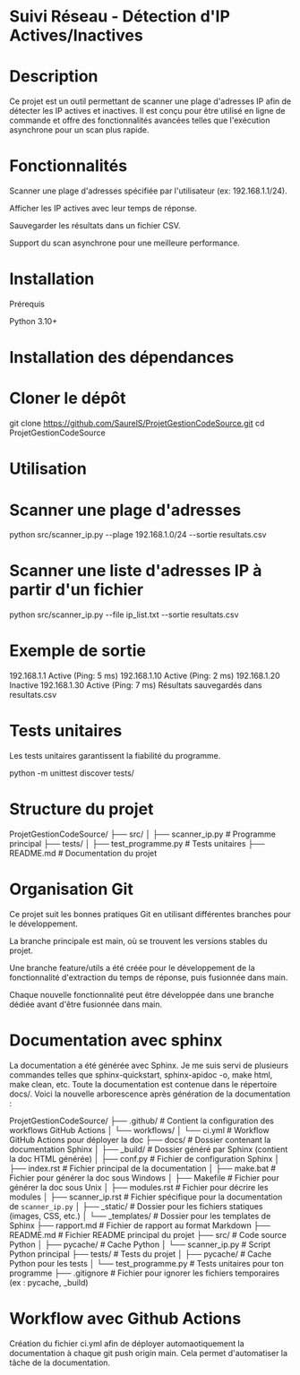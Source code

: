 # Suivi Réseau - Détection d'IP Actives/Inactives

# Description

Ce projet est un outil permettant de scanner une plage d'adresses IP afin de détecter les IP actives et inactives. Il est conçu pour être utilisé en ligne de commande et offre des fonctionnalités avancées telles que l'exécution asynchrone pour un scan plus rapide.

# Fonctionnalités

Scanner une plage d'adresses spécifiée par l'utilisateur (ex: 192.168.1.1/24).

Afficher les IP actives avec leur temps de réponse.

Sauvegarder les résultats dans un fichier CSV.

Support du scan asynchrone pour une meilleure performance.

# Installation

Prérequis

Python 3.10+



# Installation des dépendances

# Cloner le dépôt
git clone https://github.com/SaurelS/ProjetGestionCodeSource.git
cd ProjetGestionCodeSource



# Utilisation

# Scanner une plage d'adresses

python src/scanner_ip.py --plage 192.168.1.0/24 --sortie resultats.csv

# Scanner une liste d'adresses IP à partir d'un fichier

python src/scanner_ip.py --file ip_list.txt --sortie resultats.csv

# Exemple de sortie

192.168.1.1    Active   (Ping: 5 ms)
192.168.1.10   Active   (Ping: 2 ms)
192.168.1.20   Inactive
192.168.1.30   Active   (Ping: 7 ms)
Résultats sauvegardés dans resultats.csv

# Tests unitaires

Les tests unitaires garantissent la fiabilité du programme.

python -m unittest discover tests/

# Structure du projet

ProjetGestionCodeSource/
├── src/
│   ├── scanner_ip.py  # Programme principal
├── tests/
│   ├── test_programme.py  # Tests unitaires
├── README.md  # Documentation du projet


# Organisation Git

Ce projet suit les bonnes pratiques Git en utilisant différentes branches pour le développement.

La branche principale est main, où se trouvent les versions stables du projet.

Une branche feature/utils a été créée pour le développement de la fonctionnalité d'extraction du temps de réponse, puis fusionnée dans main.

Chaque nouvelle fonctionnalité peut être développée dans une branche dédiée avant d'être fusionnée dans main.



# Documentation avec sphinx

La documentation a été générée avec Sphinx. Je me suis servi de plusieurs commandes telles que sphinx-quickstart, sphinx-apidoc -o, make html, make clean, etc. Toute la documentation est contenue dans le répertoire docs/. Voici la nouvelle arborescence après génération de la documentation : 


ProjetGestionCodeSource/
├── .github/                     # Contient la configuration des workflows GitHub Actions
│   └── workflows/
│       └── ci.yml                # Workflow GitHub Actions pour déployer la doc
├── docs/                         # Dossier contenant la documentation Sphinx
│   ├── _build/                   # Dossier généré par Sphinx (contient la doc HTML générée)
│   ├── conf.py                   # Fichier de configuration Sphinx
│   ├── index.rst                 # Fichier principal de la documentation
│   ├── make.bat                  # Fichier pour générer la doc sous Windows
│   ├── Makefile                  # Fichier pour générer la doc sous Unix
│   ├── modules.rst               # Fichier pour décrire les modules
│   ├── scanner_ip.rst            # Fichier spécifique pour la documentation de `scanner_ip.py`
│   ├── _static/                  # Dossier pour les fichiers statiques (images, CSS, etc.)
│   └── _templates/               # Dossier pour les templates de Sphinx
├── rapport.md                    # Fichier de rapport au format Markdown
├── README.md                     # Fichier README principal du projet
├── src/                          # Code source Python
│   ├── pycache/                  # Cache Python
│   └── scanner_ip.py             # Script Python principal
├── tests/                        # Tests du projet
│   ├── pycache/                  # Cache Python pour les tests
│   └── test_programme.py         # Tests unitaires pour ton programme
├── .gitignore                    # Fichier pour ignorer les fichiers temporaires (ex : pycache, _build)

# Workflow avec Github Actions
Création du fichier ci.yml afin de déployer automaotiquement la documentation à chaque git push origin main. Cela permet d'automatiser la tâche de la documentation.

